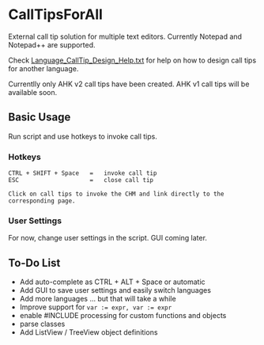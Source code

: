 # CallTipsForAll
External call tip solution for multiple text editors.  Currently Notepad and Notepad++ are supported.

Check [Language_CallTip_Design_Help.txt](./Language_CallTip_Design_Help.txt) for help on how to design call tips for another language.

Currentlly only AHK v2 call tips have been created.  AHK v1 call tips will be available soon.

## Basic Usage

Run script and use hotkeys to invoke call tips.

### Hotkeys
```
CTRL + SHIFT + Space   =   invoke call tip
ESC                    =   close call tip

Click on call tips to invoke the CHM and link directly to the corresponding page.
```
### User Settings
For now, change user settings in the script.  GUI coming later.

## To-Do List

* Add auto-complete as CTRL + ALT + Space or automatic
* Add GUI to save user settings and easily switch languages
* Add more languages ... but that will take a while
* Improve support for `var := expr, var := expr`
* enable #INCLUDE processing for custom functions and objects
* parse classes
* Add ListView / TreeView object definitions
